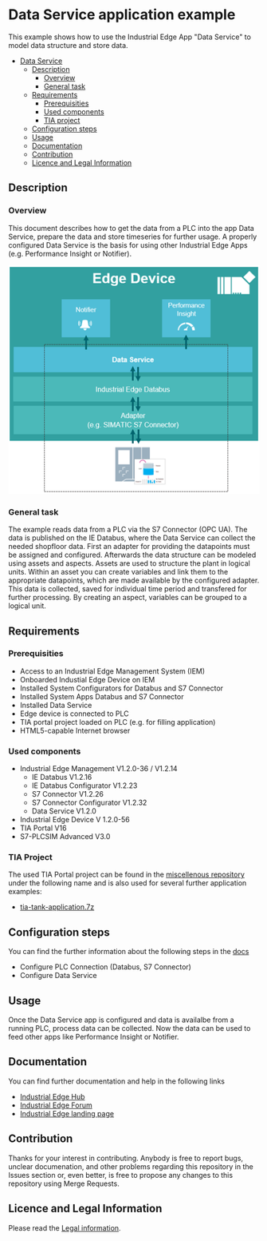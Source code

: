 # Data Service application example

This example shows how to use the Industrial Edge App "Data Service" to model data structure and store data.

- [Data Service](#data-service)
  - [Description](#description)
    - [Overview](#overview)
    - [General task](#general-task)
  - [Requirements](#requirements)
    - [Prerequisities](#prerequisities)
    - [Used components](#used-components)
    - [TIA project](#tia-project)
  - [Configuration steps](#configuration-steps)
  - [Usage](#usage)
  - [Documentation](#documentation)
  - [Contribution](#contribution)
  - [Licence and Legal Information](#licence-and-legal-information)


## Description

### Overview

This document describes how to get the data from a PLC into the app Data Service, prepare the data and store timeseries for further usage.
A properly configured Data Service is the basis for using other Industrial Edge Apps (e.g. Performance Insight or Notifier).

![overview](docs/graphics/Overview.PNG)

### General task

The example reads data from a PLC via the S7 Connector (OPC UA).
The data is published on the IE Databus, where the Data Service can collect the needed shopfloor data.
First an adapter for providing the datapoints must be assigned and configured.
Afterwards the data structure can be modeled using assets and aspects.
Assets are used to structure the plant in logical units.
Within an asset you can create variables and link them to the appropriate datapoints, which are made available by the configured adapter.
This data is collected, saved for individual time period and transfered for further processing.
By creating an aspect, variables can be grouped to a logical unit.

## Requirements

###  Prerequisities

- Access to an Industrial Edge Management System (IEM)
- Onboarded Industial Edge Device on IEM
- Installed System Configurators for Databus and S7 Connector
- Installed System Apps Databus and S7 Connector
- Installed Data Service
- Edge device is connected to PLC
- TIA portal project loaded on PLC (e.g. for filling application)
- HTML5-capable Internet browser

### Used components

- Industrial Edge Management V1.2.0-36 / V1.2.14
  - IE Databus V1.2.16
  - IE Databus Configurator V1.2.23
  - S7 Connector V1.2.26
  - S7 Connector Configurator V1.2.32
  - Data Service V1.2.0
- Industrial Edge Device V 1.2.0-56
- TIA Portal V16
- S7-PLCSIM Advanced V3.0

### TIA Project

The used TIA Portal project can be found in the [miscellenous repository](https://github.com/industrial-edge/miscellaneous/tree/main/tank%20application) under the following name and is also used for several further application examples:

- [tia-tank-application.7z](https://github.com/industrial-edge/miscellaneous/blob/main/tank%20application/tia-tank-application.7z)

## Configuration steps

You can find the further information about the following steps in the [docs](docs/Installation.md)
- Configure PLC Connection (Databus, S7 Connector)
- Configure Data Service

## Usage

Once the Data Service app is configured and data is availalbe from a running PLC, process data can be collected.
Now the data can be used to feed other apps like Performance Insight or Notifier.

## Documentation

You can find further documentation and help in the following links
  - [Industrial Edge Hub](https://iehub.eu1.edge.siemens.cloud/#/documentation)
  - [Industrial Edge Forum](https://www.siemens.com/industrial-edge-forum)
  - [Industrial Edge landing page](https://new.siemens.com/global/en/products/automation/topic-areas/industrial-edge/simatic-edge.html)
  
## Contribution

Thanks for your interest in contributing. Anybody is free to report bugs, unclear documenation, and other problems regarding this repository in the Issues section or, even better, is free to propose any changes to this repository using Merge Requests.

## Licence and Legal Information

Please read the [Legal information](LICENSE.md).
